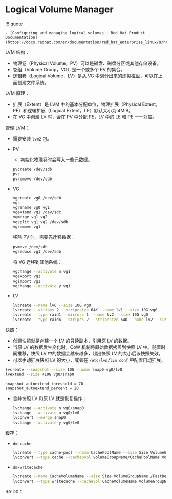 # Logical Volume Manager

!!! quote

    - [Configuring and managing logical volumes | Red Hat Product Documentation](https://docs.redhat.com/en/documentation/red_hat_enterprise_linux/9/html/configuring_and_managing_logical_volumes/index)

LVM 结构：

- 物理卷（Physical Volume，PV）可以是磁盘、磁盘分区或其他存储设备。
- 卷组（Volume Group，VG）是一个或多个 PV 的集合。
- 逻辑卷（Logical Volume，LV）是从 VG 中划分出来的虚拟磁盘，可以在上面创建文件系统。

LVM 原理：

- 扩展（Extent）是 LVM 中的基本分配单位，物理扩展（Physical Extent，PE）和逻辑扩展（Logical Extent，LE）默认大小为 4MiB。
- 在 VG 中创建 LV 时，会在 PV 中分配 PE，LV 中的 LE 和 PE 一一对应。

管理 LVM：

- 需要安装 `lvm2` 包。
- PV

    - 初始化物理卷时会写入一些元数据。

    ```bash
    pvcreate /dev/sdb
    pvs
    pvremove /dev/sdb
    ```

- VG

    ```bash
    vgcreate vg0 /dev/sdb
    vgs
    vgrename vg0 vg1
    vgextend vg1 /dev/sdc
    vgmerge vg1 vg2
    vgsplit vg1 vg2 /dev/sdb
    vgremove vg1
    ```

    移除 PV 时，需要先迁移数据：

    ```bash
    pvmove /dev/sdb
    vgreduce vg1 /dev/sdb
    ```

    将 VG 迁移到其他系统：

    ```bash
    vgchange --activate n vg1
    vgexport vg1
    vgimport vg1
    vgchange --activate y vg1
    ```

- LV

    ```bash
    lvcreate --name lv0 --size 10G vg0
    lvcreate --stripes 2 --stripesize 64K --name lv1 --size 10G vg0
    lvcreate --type raid1 --mirrors 1 --name lv2 --size 10G vg0
    lvcreate --type raid6 --stripes 2 --stripesize 64K --name lv2 --size 10G vg0
    ```

快照：

- 创建快照就是创建一个 LV 的只读副本，引用原 LV 的数据。
- 当原 LV 的数据发生变化时，CoW 机制将原始数据拷贝到快照 LV 中。随着时间推移，快照 LV 中的数据会越来越多，超出快照 LV 的大小后该快照失效。
- 可以手动扩展快照 LV 的大小，或者在 `/etc/lvm/lvm.conf` 中配置自动扩展。

```bash
lvcreate --snapshot --size 10G --name snap0 vg0/lv0
lvextend --size +10G vg0/snap0
```

```text title="lvm.conf"
snapshot_autoextend_threshold = 70
snapshot_autoextend_percent = 20
```

- 合并快照 LV 和原 LV 就是恢复操作：

    ```bash
    lvchange --activate n vg0/snap0
    lvchange --activate n vg0/lv0
    lvconvert --merge snap0
    lvchange --activate y vg0/lv0
    ```

缓存：

- `dm-cache`

    ```bash
    lvcreate --type cache-pool --name CachePoolName --size Size VolumeGroupName /FastDevicePath
    lvconvert --type cache --cachepool VolumeGroupName/CachePoolName VolumeGroupName/LogicalVolumeName
    ```

- `dm-writecache`

    ```bash
    lvcreate --name CacheVolumeName --size Size VolumeGroupName /FastDevicePath
    lvconvert --type writecache --cachevol CacheVolumeName VolumeGroupName/LogicalVolumeName
    ```

RAID0：

    
